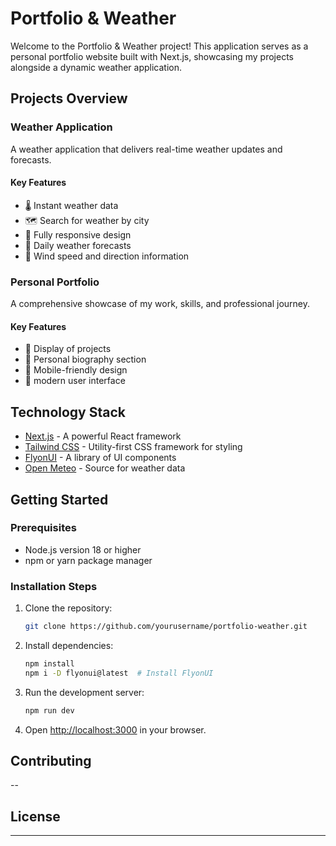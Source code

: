 # Portfolio & Weather

Welcome to the Portfolio & Weather project! This application serves as a personal portfolio website built with Next.js, showcasing my projects alongside a dynamic weather application.

## Projects Overview

### Weather Application
A weather application that delivers real-time weather updates and forecasts.

#### Key Features
- 🌡️ Instant weather data
- 🗺️ Search for weather by city
- 📱 Fully responsive design
- 🌅 Daily weather forecasts
- 💨 Wind speed and direction information

### Personal Portfolio
A comprehensive showcase of my work, skills, and professional journey.

#### Key Features
- 💼 Display of projects
- 📝 Personal biography section
- 📱 Mobile-friendly design
- 🎨 modern user interface

## Technology Stack

- [Next.js](https://nextjs.org/) - A powerful React framework
- [Tailwind CSS](https://tailwindcss.com/) - Utility-first CSS framework for styling
- [FlyonUI](https://flyonui.com/) - A library of UI components
- [Open Meteo](https://open-meteo.com/) - Source for weather data

## Getting Started

### Prerequisites

- Node.js version 18 or higher
- npm or yarn package manager

### Installation Steps

1. Clone the repository:
   ```bash
   git clone https://github.com/yourusername/portfolio-weather.git
   ```

2. Install dependencies:
   ```bash
   npm install
   npm i -D flyonui@latest  # Install FlyonUI
   ```

3. Run the development server:
   ```bash
   npm run dev
   ```

4. Open [http://localhost:3000](http://localhost:3000) in your browser.

## Contributing

--

## License

---
